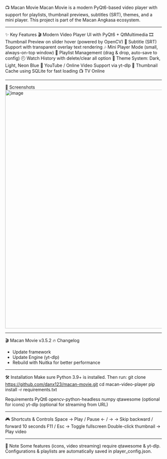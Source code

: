 📺 Macan Movie
Macan Movie is a modern PyQt6-based video player with support for playlists, thumbnail previews, subtitles (SRT), themes, and a mini player. This project is part of the Macan Angkasa ecosystem.

---

✨ Key Features
🎬 Modern Video Player UI with PyQt6 + QtMultimedia
🎞️ Thumbnail Preview on slider hover (powered by OpenCV)
📜 Subtitle (SRT) Support with transparent overlay text rendering
🎶 Mini Player Mode (small, always-on-top window)
📂 Playlist Management (drag & drop, auto-save to config)
🕘 Watch History with delete/clear all option
🎨 Theme System: Dark, Light, Neon Blue
🔗 YouTube / Online Video Support via yt-dlp
💾 Thumbnail Cache using SQLite for fast loading
📺 TV Online

---
📸 Screenshots
<img width="1365" height="767" alt="image" src="https://github.com/user-attachments/assets/40ab3546-3fe2-4fe9-9ac5-7c1ac3b58260" />

---
🎬 Macan Movie v3.5.2
🔥 Changelog
- Update framework
- Update Engine (yt-dlp)
- Rebuild with Nuitka for better performance

---

🛠️ Installation
Make sure Python 3.9+ is installed. Then run:
git clone https://github.com/danx123/macan-movie.git
cd macan-video-player
pip install -r requirements.txt

Requirements
PyQt6
opencv-python-headless
numpy
qtawesome (optional for icons)
yt-dlp (optional for streaming from URL)

---

🎮 Shortcuts & Controls
Space → Play / Pause
← / → → Skip backward / forward 10 seconds
F11 / Esc → Toggle fullscreen
Double-click thumbnail → Play video

---

📌 Note
Some features (icons, video streaming) require qtawesome & yt-dlp.
Configurations & playlists are automatically saved in player_config.json.
